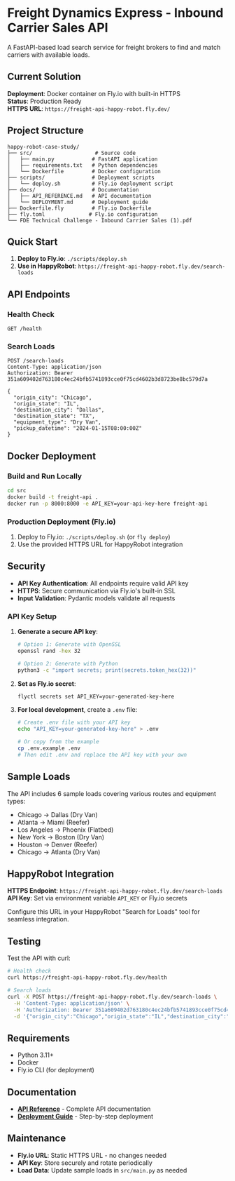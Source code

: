 # Freight Dynamics Express - Inbound Carrier Sales API

A FastAPI-based load search service for freight brokers to find and match carriers with available loads.

## Current Solution

**Deployment**: Docker container on Fly.io with built-in HTTPS  
**Status**: Production Ready  
**HTTPS URL**: `https://freight-api-happy-robot.fly.dev/`

## Project Structure

```
happy-robot-case-study/
├── src/                    # Source code
│   ├── main.py            # FastAPI application
│   ├── requirements.txt   # Python dependencies
│   └── Dockerfile         # Docker configuration
├── scripts/               # Deployment scripts
│   └── deploy.sh          # Fly.io deployment script
├── docs/                  # Documentation
│   ├── API_REFERENCE.md   # API documentation
│   └── DEPLOYMENT.md      # Deployment guide
├── Dockerfile.fly         # Fly.io Dockerfile
├── fly.toml              # Fly.io configuration
└── FDE Technical Challenge - Inbound Carrier Sales (1).pdf
```

## Quick Start

1. **Deploy to Fly.io**: `./scripts/deploy.sh`
2. **Use in HappyRobot**: `https://freight-api-happy-robot.fly.dev/search-loads`

## API Endpoints

### Health Check
```http
GET /health
```

### Search Loads
```http
POST /search-loads
Content-Type: application/json
Authorization: Bearer 351a609402d763180c4ec24bfb5741893cce0f75cd4602b3d8723be8bc579d7a

{
  "origin_city": "Chicago",
  "origin_state": "IL", 
  "destination_city": "Dallas",
  "destination_state": "TX",
  "equipment_type": "Dry Van",
  "pickup_datetime": "2024-01-15T08:00:00Z"
}
```

## Docker Deployment

### Build and Run Locally
```bash
cd src
docker build -t freight-api .
docker run -p 8000:8000 -e API_KEY=your-api-key-here freight-api
```

### Production Deployment (Fly.io)
1. Deploy to Fly.io: `./scripts/deploy.sh` (or `fly deploy`)
2. Use the provided HTTPS URL for HappyRobot integration

## Security

- **API Key Authentication**: All endpoints require valid API key
- **HTTPS**: Secure communication via Fly.io's built-in SSL
- **Input Validation**: Pydantic models validate all requests

### API Key Setup

1. **Generate a secure API key**:
   ```bash
   # Option 1: Generate with OpenSSL
   openssl rand -hex 32
   
   # Option 2: Generate with Python
   python3 -c "import secrets; print(secrets.token_hex(32))"
   ```

2. **Set as Fly.io secret**:
   ```bash
   flyctl secrets set API_KEY=your-generated-key-here
   ```

3. **For local development**, create a `.env` file:
   ```bash
   # Create .env file with your API key
   echo "API_KEY=your-generated-key-here" > .env
   
   # Or copy from the example
   cp .env.example .env
   # Then edit .env and replace the API key with your own
   ```

## Sample Loads

The API includes 6 sample loads covering various routes and equipment types:
- Chicago → Dallas (Dry Van)
- Atlanta → Miami (Reefer) 
- Los Angeles → Phoenix (Flatbed)
- New York → Boston (Dry Van)
- Houston → Denver (Reefer)
- Chicago → Atlanta (Dry Van)

## HappyRobot Integration

**HTTPS Endpoint**: `https://freight-api-happy-robot.fly.dev/search-loads`  
**API Key**: Set via environment variable `API_KEY` or Fly.io secrets

Configure this URL in your HappyRobot "Search for Loads" tool for seamless integration.

## Testing

Test the API with curl:
```bash
# Health check
curl https://freight-api-happy-robot.fly.dev/health

# Search loads
curl -X POST https://freight-api-happy-robot.fly.dev/search-loads \
  -H 'Content-Type: application/json' \
  -H 'Authorization: Bearer 351a609402d763180c4ec24bfb5741893cce0f75cd4602b3d8723be8bc579d7a' \
  -d '{"origin_city":"Chicago","origin_state":"IL","destination_city":"Dallas","destination_state":"TX","equipment_type":"Dry Van"}'
```

## Requirements

- Python 3.11+
- Docker
- Fly.io CLI (for deployment)

## Documentation

- **[API Reference](docs/API_REFERENCE.md)** - Complete API documentation
- **[Deployment Guide](docs/DEPLOYMENT.md)** - Step-by-step deployment

## Maintenance

- **Fly.io URL**: Static HTTPS URL - no changes needed
- **API Key**: Store securely and rotate periodically
- **Load Data**: Update sample loads in `src/main.py` as needed
